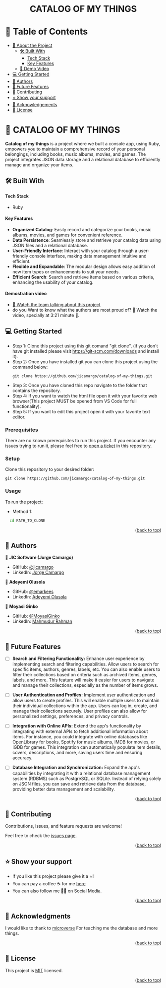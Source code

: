 <br>
<div align='center'>
	<h1>CATALOG OF MY THINGS</h1>
  </div>
<a name="readme-top"></a>

# 📗 Table of Contents
- [📖 About the Project](#about-project)
  - [🛠 Built With](#built-with)
    - [Tech Stack](#tech-stack)
    - [Key Features](#key-features)
  - [🚀 Demo Video](#live-demo)
- [💻 Getting Started](#getting-started)
- [👥 Authors](#authors)
- [🔭 Future Features](#future-features)
- [🤝 Contributing](#contributing)
- [⭐️ Show your support](#support)
- [🙏 Acknowledgements](#acknowledgements)
- [📝 License](#license)


# 📖 CATALOG OF MY THINGS <a name="about-project"></a>

**Catalog of my things** is a project where we built a console app, using Ruby, empowers you to maintain a comprehensive record of your personal belongings, including books, music albums, movies, and games. The project integrates JSON data storage and a relational database to efficiently manage and organize your items.

## 🛠 Built With <a name="built-with"></a>

#### Tech Stack <a name="tech-stack"></a>

- Ruby

#### Key Features <a name="key-features"></a>

- **Organized Catalog**: Easily record and categorize your books, music albums, movies, and games for convenient reference.
- **Data Persistence**: Seamlessly store and retrieve your catalog data using JSON files and a relational database.
- **User-Friendly Interface**: Interact with your catalog through a user-friendly console interface, making data management intuitive and efficient.
- **Flexible and Expandable**: The modular design allows easy addition of new item types or enhancements to suit your needs.
- **Efficient Search**: Search and retrieve items based on various criteria, enhancing the usability of your catalog.

#### Demostration video <a name="live-demo"></a>
  - [🚀 Watch the team talking about this project](https://drive.google.com/file/d/1QbWXiT3oYmOVbeZgqD8WhShAGYxd4eup/view?usp=sharing)
  - do you Want to know what the authors are most proud of? 🚀 Watch the video, specially at 3:21 minute 👀.
  
<!-- GETTING STARTED -->

## 💻 Getting Started <a name="getting-started"></a>

- Step 1: Clone this project using this git comand "git clone", (if you don't have git installed please visit
  https://git-scm.com/downloads and install it).
- Step 2: Once you have installed git you can clone this project using the command below:
  ```
  git clone https://github.com/jicamargo/catalog-of-my-things.git
  ```
- Step 3: Once you have cloned this repo navigate to the folder that contains
  the repository.
- Step 4: If you want to watch the html file open it with your favorite web browser(This project MUST be opened from VS Code for full functionality).
- Step 5: If you want to edit this project open it with your favorite text editor.

### Prerequisites

There are no known prerequisites to run this project.
If you encounter any issues trying to run it, please feel free to
[open a ticket](https://github.com/jicamargo/catalog-of-my-things/issues/new) in this repository.

### Setup

Clone this repository to your desired folder:

`git clone https://github.com/jicamargo/catalog-of-my-things.git`


### Usage

To run the project:

- Method 1:

```sh
  cd PATH_TO_CLONE
```

<p align="right">(<a href="#readme-top">back to top</a>)</p>

<!-- AUTHORS -->

## 👥 Authors <a name="authors"></a>

👤 **JIC Software (Jorge Camargo)**
- GitHub: [@jicamargo](https://github.com/jicamargo)
- LinkedIn: [Jorge Camargo](https://www.linkedin.com/in/jorgecamargog/?locale=en_US)

👤 **Adeyemi Olusola**
- GitHub: [@emarkees](https://github.com/emarkees)
- LinkedIn: [Adeyemi Olusola](https://www.linkedin.com/in/adeyemi-olusola)

👤 **Moyasi Ginko**
- GitHub: [@MoyasiGinko](https://github.com/MoyasiGinko)
- LinkedIn: [Mahmudur Rahman](https://www.linkedin.com/in/moyasi/)


<p align="right">(<a href="#readme-top">back to top</a>)</p>


<!-- FUTURE FEATURES -->
## 🔭 Future Features <a name="future-features"></a>

- [ ] **Search and Filtering Functionality:**
Enhance user experience by implementing search and filtering capabilities. Allow users to search for specific items, authors, genres, labels, etc. You can also enable users to filter their collections based on criteria such as archived items, genres, labels, and more. This feature will make it easier for users to navigate and manage their collections, especially as the number of items grows.

- [ ] **User Authentication and Profiles:**
Implement user authentication and allow users to create profiles. This will enable multiple users to maintain their individual collections within the app. Users can log in, create, and manage their collections securely. User profiles can also allow for personalized settings, preferences, and privacy controls.

- [ ] **Integration with Online APIs:**
Extend the app's functionality by integrating with external APIs to fetch additional information about items. For instance, you could integrate with online databases like OpenLibrary for books, Spotify for music albums, IMDB for movies, or IGDB for games. This integration can automatically populate item details, covers, descriptions, and more, saving users time and ensuring accuracy.

- [ ] **Database Integration and Synchronization:**
Expand the app's capabilities by integrating it with a relational database management system (RDBMS) such as PostgreSQL or SQLite. Instead of relying solely on JSON files, you can save and retrieve data from the database, providing better data management and scalability.


<p align="right">(<a href="#readme-top">back to top</a>)</p>

<!-- CONTRIBUTING -->

## 🤝 Contributing <a name="contributing"></a>

Contributions, issues, and feature requests are welcome!

Feel free to check the [issues page](https://github.com/jicamargo/catalog-of-my-things/issues).

<p align="right">(<a href="#readme-top">back to top</a>)</p>

<!-- SUPPORT -->

## ⭐️ Show your support <a name="support"></a>

- If you like this project please give it a ⭐️!
- You can pay a coffee ☕ for me [here](https://bmc.link/jicamargo)
- You can also follow me 👍🏽 on Social Media.

<p align="right">(<a href="#readme-top">back to top</a>)</p>

<!-- ACKNOWLEDGEMENTS -->

## 🙏 Acknowledgments <a name="acknowledgements"></a>

I would like to thank to [microverse](https://www.microverse.org/) For teaching me the database and more things.

<p align="right">(<a href="#readme-top">back to top</a>)</p>

<!-- FAQ (optional) -->

<!-- LICENSE -->

## 📝 License <a name="license"></a>

This project is [MIT](./LICENSE) licensed.

<p align="right">(<a href="#readme-top">back to top</a>)</p>
